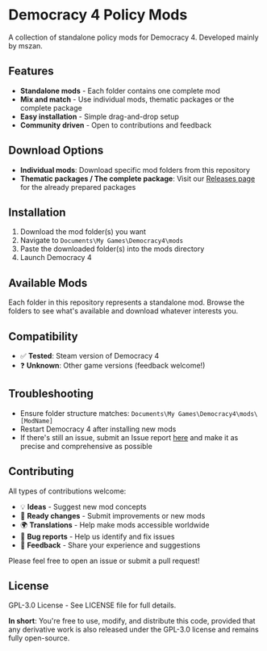 # Democracy 4 Policy Mods

A collection of standalone policy mods for Democracy 4. Developed mainly by mszan.

## Features

- **Standalone mods** - Each folder contains one complete mod
- **Mix and match** - Use individual mods, thematic packages or the complete package
- **Easy installation** - Simple drag-and-drop setup
- **Community driven** - Open to contributions and feedback

## Download Options

- **Individual mods**: Download specific mod folders from this repository
- **Thematic packages / The complete package**: Visit our [Releases page](https://github.com/fake-x37/Democracy4-Policy-Mods/releases) for the already prepared packages


## Installation

1. Download the mod folder(s) you want
2. Navigate to `Documents\My Games\Democracy4\mods`
3. Paste the downloaded folder(s) into the mods directory
4. Launch Democracy 4


## Available Mods

Each folder in this repository represents a standalone mod. Browse the folders to see what's available and download whatever interests you.

## Compatibility

- ✅ **Tested**: Steam version of Democracy 4
- ❓ **Unknown**: Other game versions (feedback welcome!)

## Troubleshooting

- Ensure folder structure matches: `Documents\My Games\Democracy4\mods\[ModName]`
- Restart Democracy 4 after installing new mods
- If there's still an issue, submit an Issue report [here](https://github.com/fake-x37/Democracy4-Policy-Mods/issues) and make it as precise and comprehensive as possible

## Contributing

All types of contributions welcome:

- 💡 **Ideas** - Suggest new mod concepts
- 🔧 **Ready changes** - Submit improvements or new mods
- 🌍 **Translations** - Help make mods accessible worldwide
- 🐛 **Bug reports** - Help us identify and fix issues
- 💬 **Feedback** - Share your experience and suggestions

Please feel free to open an issue or submit a pull request!

## License

GPL-3.0 License - See LICENSE file for full details.

**In short**: You're free to use, modify, and distribute this code, provided that any derivative work is also released under the GPL-3.0 license and remains fully open-source.